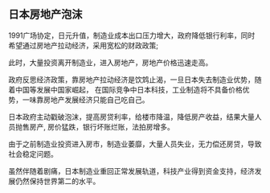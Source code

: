 ## 日本房地产泡沫

1991广场协定，日元升值，制造业成本出口压力增大，政府降低银行利率，同时希望通过房地产拉动经济，采用宽松的财政政策;

此时，大量投资离开制造业，进入房地产，房地产价格迅速走高。

政府反思经济政策，靠房地产拉动经济是饮鸩止渴，一旦日本失去制造业优势，随着中国等发展中国家崛起，
在国际竞争中日本科技，工业制造将不具备价格优势，一味靠房地产发展经济只能自己吃自己。

日本政府主动戳破泡沫，提高房贷利率，给楼市降温，降低房产收益，结果大量人员抛售房产, 房价猛跌，银行坏账烂账，法拍房增多。

由于之前制造业投资进入房市，制造业萎靡，大量人员失业，无力偿还房贷，导致社会稳定问题。

虽然伴随着剧痛，日本制造业重回正常发展轨道，科技产业得到资金支持，经济发展仍然保持世界第二的水平。
